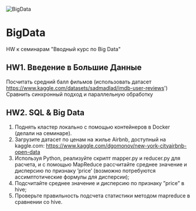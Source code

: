 ![BigData](https://yandex.by/images/search?pos=10&from=tabbar&img_url=https%3A%2F%2Fai-techpark.com%2Fwp-content%2Fuploads%2F2022%2F07%2FAdlumin-Spotlighted-26.jpg&text=bigdata&rpt=simage&lr=21144)
# BigData

HW к семинарам "Вводный курс по Big Data"

## HW1. Введение в Большие Данные

Посчитать средний балл фильмов (использовать датасет https://www.kaggle.com/datasets/sadmadlad/imdb-user-reviews')
Сравнить cинхронный подход и параллельную обработку

## HW2. SQL & Big Data

1. Поднять кластер локально с помощью контейнеров в Docker (делали на семинаре).
2. Загрузите датасет по ценам на жилье Airbnb, доступный на kaggle.com: https://www.kaggle.com/dgomonov/new-york-cityairbnb-open-data
3. Используя Python, реализуйте скрипт mapper.py и reducer.py для расчета, и с помощью MapReduce рассчитайте среднее значение и дисперсию по признаку ’price’ (возможно потребуются ассимптотические формулы для дисперсии);
4. Подсчитайте среднее значение и дисперсию по признаку ”price” в hive;
5. Проверьте правильность подсчета статистики методом mapreduce в сравнении со hive.
